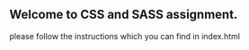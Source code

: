 ## Welcome to CSS and SASS assignment.
please follow the instructions which you can find in index.html